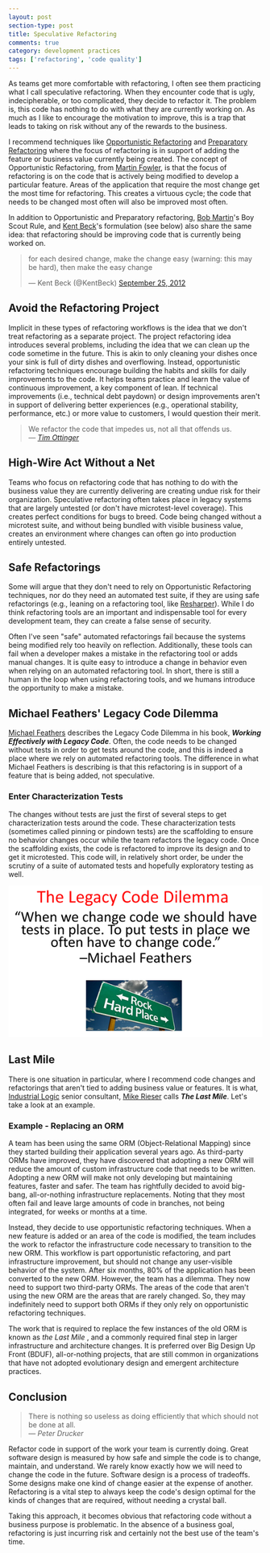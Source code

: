 ```yaml
---
layout: post
section-type: post
title: Speculative Refactoring
comments: true
category: development practices
tags: ['refactoring', 'code quality']
---
```


As teams get more comfortable with refactoring, I often see them practicing what I call speculative refactoring. When they encounter code that is ugly, indecipherable, or too complicated, they decide to refactor it. The problem is, this code has nothing to do with what they are currently working on. As much as I like to encourage the motivation to improve, this is a trap that leads to taking on risk without any of the rewards to the business. 
 
I recommend techniques like [Opportunistic Refactoring](https://martinfowler.com/bliki/OpportunisticRefactoring.html) and [Preparatory Refactoring](https://martinfowler.com/articles/preparatory-refactoring-example.html) where the focus of refactoring is in support of adding the feature or business value currently being created. The concept of Opportunistic Refactoring, from [Martin Fowler](https://martinfowler.com/), is that the focus of refactoring is on the code that is actively being modified to develop a particular feature. Areas of the application that require the most change get the most time for refactoring. This creates a virtuous cycle; the code that needs to be changed most often will also be improved most often. 

In addition to Opportunistic and Preparatory refactoring, [Bob Martin](https://twitter.com/unclebobmartin)'s Boy Scout Rule, and [Kent Beck](https://twitter.com/kentbeck)'s formulation (see below) also share the same idea: that refactoring should be improving code that is currently being worked on.

<blockquote class="twitter-tweet" data-lang="en"><p lang="en" dir="ltr">for each desired change, make the change easy (warning: this may be hard), then make the easy change</p>&mdash; Kent Beck (@KentBeck) <a href="https://twitter.com/KentBeck/status/250733358307500032?ref_src=twsrc%5Etfw">September 25, 2012</a></blockquote>
<script async src="https://platform.twitter.com/widgets.js" charset="utf-8"></script>

## Avoid the Refactoring Project
Implicit in these types of refactoring workflows is the idea that we don't treat refactoring as a separate project. The project refactoring idea introduces several problems, including the idea that we can clean up the code sometime in the future. This is akin to only cleaning your dishes once your sink is full of dirty dishes and overflowing. Instead, opportunistic refactoring techniques encourage building the habits and skills for daily improvements to the code. It helps teams practice and learn the value of continuous improvement, a key component of lean. If technical improvements (i.e., technical debt paydown) or design improvements aren't in support of delivering better experiences (e.g., operational stability, performance, etc.) or more value to customers, I would question their merit. 

> We refactor the code that impedes us, not all that offends us.    
> _&mdash; [Tim Ottinger](http://agileotter.blogspot.com/)_

## High-Wire Act Without a Net
Teams who focus on refactoring code that has nothing to do with the business value they are currently delivering are creating undue risk for their organization. Speculative refactoring often takes place in legacy systems that are largely untested (or don't have microtest-level coverage). This creates perfect conditions for bugs to breed. Code being changed without a microtest suite, and without being bundled with visible business value, creates an environment where changes can often go into production entirely untested.

## Safe Refactorings
Some will argue that they don't need to rely on Opportunistic Refactoring techniques, nor do they need an automated test suite, if they are using safe refactorings (e.g., leaning on a refactoring tool, like [Resharper](https://www.jetbrains.com/resharper/)). While I do think refactoring tools are an important and indispensable tool for every development team, they can create a false sense of security. 

Often I've seen "safe" automated refactorings fail because the systems being modified rely too heavily on reflection. Additionally, these tools can fail when a developer makes a mistake in the refactoring tool or adds manual changes. It is quite easy to introduce a change in behavior even when relying on an automated refactoring tool. In short, there is still a human in the loop when using refactoring tools, and we humans introduce the opportunity to make a mistake. 

## Michael Feathers' Legacy Code Dilemma
[Michael Feathers](https://twitter.com/mfeathers) describes the Legacy Code Dilemma in his book, **_Working Effectively with Legacy Code_**. Often, the code needs to be changed without tests in order to get tests around the code, and this is indeed a place where we rely on automated refactoring tools. The difference in what Michael Feathers is describing is that this refactoring is in support of a feature that is being added, not speculative. 

### Enter Characterization Tests
The changes without tests are just the first of several steps to get characterization tests around the code. These characterization tests (sometimes called pinning or pindown tests) are the scaffolding to ensure no behavior changes occur while the team refactors the legacy code. Once the scaffolding exists, the code is refactored to improve its design and to get it microtested. This code will, in relatively short order, be under the scrutiny of a suite of automated tests and hopefully exploratory testing as well. 

<img src="/img/legacy-code-dilemma.png" class="img-responsive" alt="Michael Feathers Legacy Code Dilemma." />

## Last Mile 
There is one situation in particular, where I recommend code changes and refactorings that aren't tied to adding business value or features. It is what, [Industrial Logic](https://www.industriallogic.com) senior consultant, [Mike Rieser](https://twitter.com/MichaelRieser) calls **_The Last Mile_**. Let's take a look at an example. 

### Example - Replacing an ORM 
A team has been using the same ORM (Object-Relational Mapping) since they started building their application several years ago. As third-party ORMs have improved, they have discovered that adopting a new ORM will reduce the amount of custom infrastructure code that needs to be written. Adopting a new ORM will make not only developing but maintaining features, faster and safer. The team has rightfully decided to avoid big-bang, all-or-nothing infrastructure replacements. Noting that they most often fail and leave large amounts of code in branches, not being integrated, for weeks or months at a time. 

Instead, they decide to use opportunistic refactoring techniques. When a new feature is added or an area of the code is modified, the team includes the work to refactor the infrastructure code necessary to transition to the new ORM. This workflow is part opportunistic refactoring, and part infrastructure improvement, but should not change any user-visible behavior of the system. After six months, 80% of the application has been converted to the new ORM. However, the team has a dilemma. They now need to support two third-party ORMs. The areas of the code that aren't using the new ORM are the areas that are rarely changed. So, they may indefinitely need to support both ORMs if they only rely on opportunistic refactoring techniques. 

The work that is required to replace the few instances of the old ORM is known as _the Last Mile_ , and a commonly required final step in larger infrastructure and architecture changes. It is preferred over Big Design Up Front (BDUF), all-or-nothing projects, that are still common in organizations that have not adopted evolutionary design and emergent architecture practices. 

## Conclusion

> There is nothing so useless as doing efficiently that which should not be done at all.    
> _&mdash; Peter Drucker_

Refactor code in support of the work your team is currently doing. Great software design is measured by how safe and simple the code is to change, maintain, and understand. We rarely know exactly how we will need to change the code in the future. Software design is a process of tradeoffs. Some designs make one kind of change easier at the expense of another. Refactoring is a vital step to always keep the code's design optimal for the kinds of changes that are required, without needing a crystal ball. 

Taking this approach, it becomes obvious that refactoring code without a business purpose is problematic. In the absence of a business goal, refactoring is just incurring risk and certainly not the best use of the team's time.  